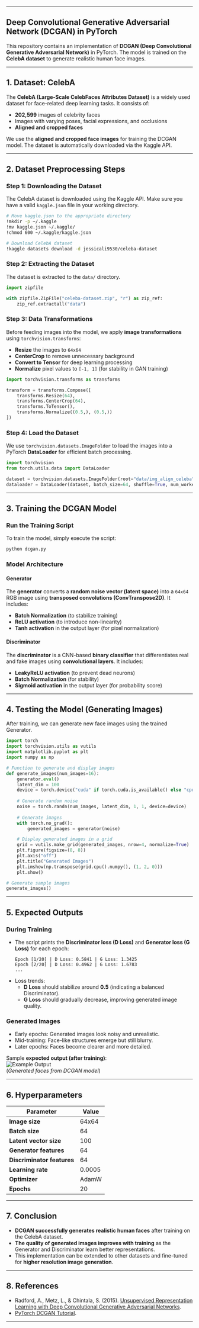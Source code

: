 

---

## **Deep Convolutional Generative Adversarial Network (DCGAN) in PyTorch**  

This repository contains an implementation of **DCGAN (Deep Convolutional Generative Adversarial Network)** in PyTorch. The model is trained on the **CelebA dataset** to generate realistic human face images.  

---

## **1. Dataset: CelebA**  

The **CelebA (Large-Scale CelebFaces Attributes Dataset)** is a widely used dataset for face-related deep learning tasks. It consists of:  
- **202,599** images of celebrity faces  
- Images with varying poses, facial expressions, and occlusions  
- **Aligned and cropped faces**  

We use the **aligned and cropped face images** for training the DCGAN model. The dataset is automatically downloaded via the Kaggle API.  

---

## **2. Dataset Preprocessing Steps**  

### **Step 1: Downloading the Dataset**  
The CelebA dataset is downloaded using the Kaggle API. Make sure you have a valid `kaggle.json` file in your working directory.  

```bash
# Move kaggle.json to the appropriate directory
!mkdir -p ~/.kaggle
!mv kaggle.json ~/.kaggle/
!chmod 600 ~/.kaggle/kaggle.json

# Download CelebA dataset
!kaggle datasets download -d jessicali9530/celeba-dataset
```

### **Step 2: Extracting the Dataset**  
The dataset is extracted to the `data/` directory.  
```python
import zipfile

with zipfile.ZipFile("celeba-dataset.zip", "r") as zip_ref:
    zip_ref.extractall("data")
```

### **Step 3: Data Transformations**  
Before feeding images into the model, we apply **image transformations** using `torchvision.transforms`:  
- **Resize** the images to `64x64`  
- **CenterCrop** to remove unnecessary background  
- **Convert to Tensor** for deep learning processing  
- **Normalize** pixel values to `[-1, 1]` (for stability in GAN training)  

```python
import torchvision.transforms as transforms

transform = transforms.Compose([
    transforms.Resize(64),
    transforms.CenterCrop(64),
    transforms.ToTensor(),
    transforms.Normalize((0.5,), (0.5,))
])
```

### **Step 4: Load the Dataset**  
We use `torchvision.datasets.ImageFolder` to load the images into a PyTorch **DataLoader** for efficient batch processing.  
```python
import torchvision
from torch.utils.data import DataLoader

dataset = torchvision.datasets.ImageFolder(root="data/img_align_celeba", transform=transform)
dataloader = DataLoader(dataset, batch_size=64, shuffle=True, num_workers=4)
```

---

## **3. Training the DCGAN Model**  

### **Run the Training Script**  
To train the model, simply execute the script:  
```bash
python dcgan.py
```

### **Model Architecture**  

#### **Generator**  
The **generator** converts a **random noise vector (latent space)** into a `64x64` RGB image using **transposed convolutions (ConvTranspose2D)**. It includes:  
- **Batch Normalization** (to stabilize training)  
- **ReLU activation** (to introduce non-linearity)  
- **Tanh activation** in the output layer (for pixel normalization)  

#### **Discriminator**  
The **discriminator** is a CNN-based **binary classifier** that differentiates real and fake images using **convolutional layers**. It includes:  
- **LeakyReLU activation** (to prevent dead neurons)  
- **Batch Normalization** (for stability)  
- **Sigmoid activation** in the output layer (for probability score)  

---

## **4. Testing the Model (Generating Images)**  

After training, we can generate new face images using the trained Generator.  

```python
import torch
import torchvision.utils as vutils
import matplotlib.pyplot as plt
import numpy as np

# Function to generate and display images
def generate_images(num_images=16):
    generator.eval()
    latent_dim = 100
    device = torch.device("cuda" if torch.cuda.is_available() else "cpu")
    
    # Generate random noise
    noise = torch.randn(num_images, latent_dim, 1, 1, device=device)
    
    # Generate images
    with torch.no_grad():
        generated_images = generator(noise)

    # Display generated images in a grid
    grid = vutils.make_grid(generated_images, nrow=4, normalize=True)
    plt.figure(figsize=(8, 8))
    plt.axis("off")
    plt.title("Generated Images")
    plt.imshow(np.transpose(grid.cpu().numpy(), (1, 2, 0)))
    plt.show()

# Generate sample images
generate_images()
```

---

## **5. Expected Outputs**  

### **During Training**  
- The script prints the **Discriminator loss (D Loss)** and **Generator loss (G Loss)** for each epoch:  
  ```
  Epoch [1/20] | D Loss: 0.5841 | G Loss: 1.3425
  Epoch [2/20] | D Loss: 0.4962 | G Loss: 1.6783
  ...
  ```
- Loss trends:
  - **D Loss** should stabilize around **0.5** (indicating a balanced Discriminator).
  - **G Loss** should gradually decrease, improving generated image quality.

### **Generated Images**  
- Early epochs: Generated images look noisy and unrealistic.  
- Mid-training: Face-like structures emerge but still blurry.  
- Later epochs: Faces become clearer and more detailed.  

Sample **expected output (after training)**:  
![Example Output](https://pytorch.org/tutorials/_images/sphx_glr_dcgan_faces_tutorial_001.png)  
(*Generated faces from DCGAN model*)  

---

## **6. Hyperparameters**  

| Parameter           | Value  |
|---------------------|--------|
| **Image size**     | 64x64  |
| **Batch size**     | 64     |
| **Latent vector size** | 100 |
| **Generator features** | 64 |
| **Discriminator features** | 64 |
| **Learning rate**  | 0.0005 |
| **Optimizer**      | AdamW  |
| **Epochs**         | 20     |

---

## **7. Conclusion**  

- **DCGAN successfully generates realistic human faces** after training on the CelebA dataset.  
- **The quality of generated images improves with training** as the Generator and Discriminator learn better representations.  
- This implementation can be extended to other datasets and fine-tuned for **higher resolution image generation**.  

---

## **8. References**  

- Radford, A., Metz, L., & Chintala, S. (2015). [Unsupervised Representation Learning with Deep Convolutional Generative Adversarial Networks](https://arxiv.org/abs/1511.06434).
- [PyTorch DCGAN Tutorial](https://pytorch.org/tutorials/beginner/dcgan_faces_tutorial.html).  

---

